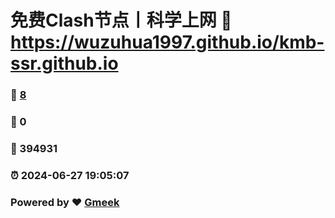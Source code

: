# 免费Clash节点丨科学上网 :link: https://wuzuhua1997.github.io/kmb-ssr.github.io 
### :page_facing_up: [8](https://wuzuhua1997.github.io/kmb-ssr.github.io/tag.html) 
### :speech_balloon: 0 
### :hibiscus: 394931 
### :alarm_clock: 2024-06-27 19:05:07 
### Powered by :heart: [Gmeek](https://github.com/Meekdai/Gmeek)
